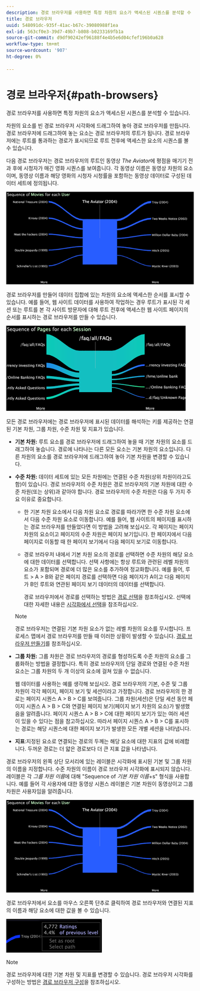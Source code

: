 ```yaml
---
description: 경로 브라우저를 사용하면 특정 차원의 요소가 액세스된 시퀀스를 분석할 수 있습니다.
title: 경로 브라우저
uuid: 548091dc-935f-41ac-b67c-39080988f1ea
exl-id: 563cf0e3-39d7-49b7-b808-b0233169fb1a
source-git-commit: d9df90242ef96188f4e4b5e6d04cfef196b0a628
workflow-type: tm+mt
source-wordcount: '907'
ht-degree: 0%

---
```


# 경로 브라우저{#path-browsers}

경로 브라우저를 사용하면 특정 차원의 요소가 액세스된 시퀀스를 분석할 수 있습니다.

차원의 요소를 빈 경로 브라우저 시각화에 드래그하여 놓아 경로 브라우저를 만듭니다. 경로 브라우저에 드래그하여 놓는 요소는 경로 브라우저의 루트가 됩니다. 경로 브라우저에는 루트를 통과하는 경로가 표시되므로 루트 전후에 액세스한 요소의 시퀀스를 볼 수 있습니다.

다음 경로 브라우저는 경로 브라우저의 루트인 동영상 *The Aviator*&#x200B;에 평점을 매기기 전과 후에 시청자가 매긴 영화 시퀀스를 보여줍니다. 각 동영상 이름은 동영상 차원의 요소이며, 동영상 이름과 해당 영화의 시청자 시청률을 포함하는 동영상 데이터로 구성된 데이터 세트에 정의됩니다.

![](assets/vis_PathBrowser_Movies.png)

경로 브라우저를 만들어 데이터 집합에 있는 차원의 요소에 액세스한 순서를 표시할 수 있습니다. 예를 들어, 웹 사이트 데이터를 사용하여 작업하는 경우 루트가 표시된 각 세션 또는 루트를 본 각 사이트 방문자에 대해 루트 전후에 액세스한 웹 사이트 페이지의 순서를 표시하는 경로 브라우저를 만들 수 있습니다.

![](assets/vis_PathBrowser_Pages.png)

모든 경로 브라우저에는 경로 브라우저에 표시된 데이터를 해석하는 키를 제공하는 연결된 기본 차원, 그룹 차원, 수준 차원 및 지표가 있습니다.

* **기본 차원:**  루트 요소를 경로 브라우저에 드래그하여 놓을 때 기본 차원의 요소를 드래그하여 놓습니다. 경로에 나타나는 다른 모든 요소는 기본 차원의 요소입니다. 다른 차원의 요소를 경로 브라우저에 드래그하여 놓아 기본 차원을 변경할 수 있습니다.
* **수준 차원:**  데이터 세트에 있는 모든 차원에는 연결된 수준 차원(상위 차원이라고도 함)이 있습니다. 경로 브라우저의 수준 차원은 경로 브라우저의 기본 차원에 대한 수준 차원(또는 상위)과 같아야 합니다. 경로 브라우저의 수준 차원은 다음 두 가지 주요 이유로 중요합니다.

   * 한 기본 차원 요소에서 다음 차원 요소로 경로를 따라가면 한 수준 차원 요소에서 다음 수준 차원 요소로 이동합니다. 예를 들어, 웹 사이트의 페이지를 표시하는 경로 브라우저를 만들었다면 이 방법을 고려해 보십시오. 각 페이지는 페이지 차원의 요소이고 페이지의 수준 차원은 페이지 보기입니다. 한 페이지에서 다음 페이지로 이동할 때 한 페이지 보기에서 다음 페이지 보기로 이동합니다.
   * 경로 브라우저 내에서 기본 차원 요소의 경로를 선택하면 수준 차원의 해당 요소에 대한 데이터를 선택합니다. 선택 사항에는 항상 루트와 관련된 레벨 차원의 요소가 포함되며 경로에 더 많은 요소를 추가하여 정교화합니다. 예를 들어, 루트 > A > B와 같은 페이지 경로를 선택하면 다음 페이지가 A이고 다음 페이지가 B인 루트와 연관된 페이지 보기 데이터의 데이터를 선택합니다.

      경로 브라우저에서 경로를 선택하는 방법은 [경로 선택](../../../../home/c-get-started/c-analysis-vis/c-path-browsers/t-sel-paths.md#task-bf44d08c71954ef2adec4b82f840adeb)을 참조하십시오. 선택에 대한 자세한 내용은 [시각화에서 선택](../../../../home/c-get-started/c-vis/c-sel-vis/c-sel-vis.md#concept-012870ec22c7476e9afbf3b8b2515746)을 참조하십시오.
   >[!NOTE]
   >
   >경로 브라우저는 연결된 기본 차원 요소가 없는 레벨 차원의 요소를 무시합니다. 프로세스 맵에서 경로 브라우저를 만들 때 이러한 상황이 발생할 수 있습니다. [경로 브라우저 만들기](../../../../home/c-get-started/c-analysis-vis/c-path-browsers/c-create-path-browsers.md#concept-e120de6a740d4b6f98dda9e2b638f6ff)를 참조하십시오.

* **그룹 차원:** 그룹 차원은 경로 브라우저의 경로를 형성하도록 수준 차원의 요소를 그룹화하는 방법을 결정합니다. 특히 경로 브라우저의 단일 경로와 연결된 수준 차원 요소는 그룹 차원의 두 개 이상의 요소에 걸쳐 있을 수 없습니다.

   웹 데이터를 사용하는 예를 생각해 보십시오. 경로 브라우저의 기본, 수준 및 그룹 차원이 각각 페이지, 페이지 보기 및 세션이라고 가정합니다. 경로 브라우저의 한 경로는 페이지 시퀀스 A > B > C를 보여줍니다. 그룹 차원(세션)은 단일 세션 동안 페이지 시퀀스 A > B > C와 연결된 페이지 보기(페이지 보기 차원의 요소)가 발생했음을 알려줍니다. 페이지 시퀀스 A > B > C에 대한 페이지 보기가 있는 여러 세션이 있을 수 있다는 점을 참고하십시오. 따라서 페이지 시퀀스 A > B > C를 표시하는 경로는 해당 시퀀스에 대한 페이지 보기가 발생한 모든 개별 세션을 나타냅니다.

* **지표**:지정된 요소로 연결되는 경로의 두께는 해당 요소에 대한 지표의 값에 비례합니다. 두꺼운 경로는 더 얇은 경로보다 더 큰 지표 값을 나타냅니다.

경로 브라우저의 왼쪽 상단 모서리에 있는 레이블은 시각화에 표시된 기본 및 그룹 차원의 이름을 지정합니다. 수준 차원의 이름이 경로 브라우저 시각화에 표시되지 않습니다. 레이블은 각 *그룹 차원 이름*&#x200B;에 대해 &quot;Sequence of *기본 차원 이름*+s&quot; 형식을 사용합니다. 예를 들어 각 사용자에 대한 동영상 시퀀스 레이블은 기본 차원이 동영상이고 그룹 차원은 사용자임을 알려줍니다.

![](assets/vis_PathBrowser_Movies.png)

경로 브라우저에서 요소를 마우스 오른쪽 단추로 클릭하여 경로 브라우저와 연결된 지표의 이름과 해당 요소에 대한 값을 볼 수 있습니다.

![](assets/vis_PathBrowser_RightClick.png)

>[!NOTE]
>
>경로 브라우저에 대한 기본 차원 및 지표를 변경할 수 있습니다. 경로 브라우저 시각화를 구성하는 방법은 [경로 브라우저 구성](../../../../home/c-get-started/c-intf-anlys-ftrs/t-config-path-brwsr.md#task-bbb3ddaa140a414f984b697c2b8202a3)을 참조하십시오.

